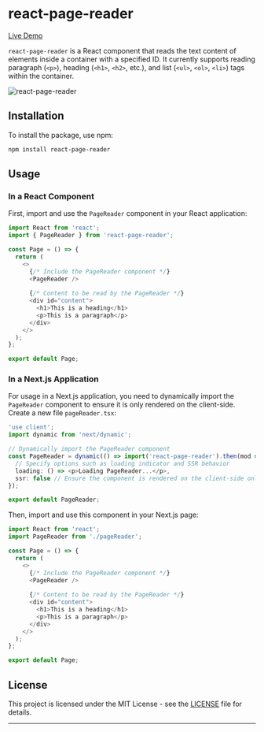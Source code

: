 # react-page-reader

[Live Demo](https://sanjaybora.vercel.app/blog/react-page-reader)

`react-page-reader` is a React component that reads the text content of elements inside a container with a specified ID. It currently supports reading paragraph (`<p>`), heading (`<h1>`, `<h2>`, etc.), and list (`<ul>`, `<ol>`, `<li>`) tags within the container.

![react-page-reader](https://raw.githubusercontent.com/sanjaybora04/react-page-reader/main/react-page-reader-thumbnail.jpg)

## Installation

To install the package, use npm:

```bash
npm install react-page-reader
```

## Usage

### In a React Component

First, import and use the `PageReader` component in your React application:

```javascript
import React from 'react';
import { PageReader } from 'react-page-reader';

const Page = () => {
  return (
    <>
      {/* Include the PageReader component */}
      <PageReader />
      
      {/* Content to be read by the PageReader */}
      <div id="content">
        <h1>This is a heading</h1>
        <p>This is a paragraph</p>
      </div>
    </>
  );
};

export default Page;
```

### In a Next.js Application

For usage in a Next.js application, you need to dynamically import the `PageReader` component to ensure it is only rendered on the client-side. Create a new file `pageReader.tsx`:

```typescript
'use client';
import dynamic from 'next/dynamic';

// Dynamically import the PageReader component
const PageReader = dynamic(() => import('react-page-reader').then(mod => mod.PageReader), {
  // Specify options such as loading indicator and SSR behavior
  loading: () => <p>Loading PageReader...</p>,
  ssr: false // Ensure the component is rendered on the client-side only
});

export default PageReader;
```

Then, import and use this component in your Next.js page:

```typescript
import React from 'react';
import PageReader from './pageReader';

const Page = () => {
  return (
    <>
      {/* Include the PageReader component */}
      <PageReader />
      
      {/* Content to be read by the PageReader */}
      <div id="content">
        <h1>This is a heading</h1>
        <p>This is a paragraph</p>
      </div>
    </>
  );
};

export default Page;
```

## License

This project is licensed under the MIT License - see the [LICENSE](https://github.com/sanjaybora04/react-page-reader/blob/main/LICENSE) file for details.

---
